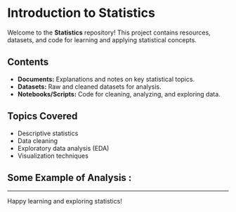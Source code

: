 # Introduction to Statistics

Welcome to the **Statistics** repository! This project contains resources, datasets, and code for learning and applying statistical concepts.

## Contents

- **Documents:** Explanations and notes on key statistical topics.
- **Datasets:** Raw and cleaned datasets for analysis.
- **Notebooks/Scripts:** Code for cleaning, analyzing, and exploring data.


## Topics Covered

- Descriptive statistics
- Data cleaning
- Exploratory data analysis (EDA)
- Visualization techniques

## Some Example of Analysis :


---

Happy learning and exploring statistics!
